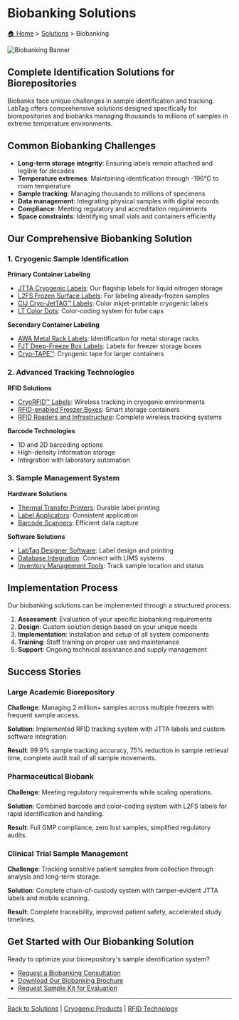 # Biobanking Solutions

[🏠 Home](../index.md) > [Solutions](./index.md) > Biobanking

![Biobanking Banner](../images/biobanking-banner.jpg)

## Complete Identification Solutions for Biorepositories

Biobanks face unique challenges in sample identification and tracking. LabTag offers comprehensive solutions designed specifically for biorepositories and biobanks managing thousands to millions of samples in extreme temperature environments.

## Common Biobanking Challenges

- **Long-term storage integrity**: Ensuring labels remain attached and legible for decades
- **Temperature extremes**: Maintaining identification through -196°C to room temperature
- **Sample tracking**: Managing thousands to millions of specimens
- **Data management**: Integrating physical samples with digital records
- **Compliance**: Meeting regulatory and accreditation requirements
- **Space constraints**: Identifying small vials and containers efficiently

## Our Comprehensive Biobanking Solution

### 1. Cryogenic Sample Identification

**Primary Container Labeling**
- [JTTA Cryogenic Labels](../Products/jtta-cryo-labels.md): Our flagship labels for liquid nitrogen storage
- [L2FS Frozen Surface Labels](../Products/l2fs-frozen-surface-labels.md): For labeling already-frozen samples
- [CIJ Cryo-JetTAG™ Labels](../Products/cij-inkjet-cryo-labels.md): Color inkjet-printable cryogenic labels
- [LT Color Dots](../Products/lt-color-dots.md): Color-coding system for tube caps

**Secondary Container Labeling**
- [AWA Metal Rack Labels](../Products/awa-metal-labels.md): Identification for metal storage racks
- [FJT Deep-Freeze Box Labels](../Products/fjt-freezer-labels.md): Labels for freezer storage boxes
- [Cryo-TAPE™](../Products/cryo-tape.md): Cryogenic tape for larger containers

### 2. Advanced Tracking Technologies

**RFID Solutions**
- [CryoRFID™ Labels](../Products/cryo-rfid-labels.md): Wireless tracking in cryogenic environments
- [RFID-enabled Freezer Boxes](../Products/rfid-freezer-boxes.md): Smart storage containers
- [RFID Readers and Infrastructure](../Products/rfid-readers.md): Complete wireless tracking systems

**Barcode Technologies**
- 1D and 2D barcoding options
- High-density information storage
- Integration with laboratory automation

### 3. Sample Management System

**Hardware Solutions**
- [Thermal Transfer Printers](../Products/thermal-transfer-printers.md): Durable label printing
- [Label Applicators](../Products/label-applicators.md): Consistent application
- [Barcode Scanners](../Products/barcode-scanners.md): Efficient data capture

**Software Solutions**
- [LabTag Designer Software](../Products/software.md): Label design and printing
- [Database Integration](../Products/database-integration.md): Connect with LIMS systems
- [Inventory Management Tools](../Products/inventory-management.md): Track sample location and status

## Implementation Process

Our biobanking solutions can be implemented through a structured process:

1. **Assessment**: Evaluation of your specific biobanking requirements
2. **Design**: Custom solution design based on your unique needs
3. **Implementation**: Installation and setup of all system components
4. **Training**: Staff training on proper use and maintenance
5. **Support**: Ongoing technical assistance and supply management

## Success Stories

### Large Academic Biorepository

**Challenge**: Managing 2 million+ samples across multiple freezers with frequent sample access.

**Solution**: Implemented RFID tracking system with JTTA labels and custom software integration.

**Result**: 99.9% sample tracking accuracy, 75% reduction in sample retrieval time, complete audit trail of all sample movements.

### Pharmaceutical Biobank

**Challenge**: Meeting regulatory requirements while scaling operations.

**Solution**: Combined barcode and color-coding system with L2FS labels for rapid identification and handling.

**Result**: Full GMP compliance, zero lost samples, simplified regulatory audits.

### Clinical Trial Sample Management

**Challenge**: Tracking sensitive patient samples from collection through analysis and long-term storage.

**Solution**: Complete chain-of-custody system with tamper-evident JTTA labels and mobile scanning.

**Result**: Complete traceability, improved patient safety, accelerated study timelines.

## Get Started with Our Biobanking Solution

Ready to optimize your biorepository's sample identification system?

- [Request a Biobanking Consultation](./request-consultation.md)
- [Download Our Biobanking Brochure](./biobanking-brochure.pdf)
- [Request Sample Kit for Evaluation](./request-samples.md)

---

[Back to Solutions](./index.md) | [Cryogenic Products](../Products/cryogenic-labels.md) | [RFID Technology](./rfid-solutions.md) 